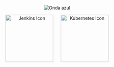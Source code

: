 <p align="center">
  <img src="https://capsule-render.vercel.app/api?type=waving&color=0000FF&height=120&section=header" alt="Onda azul" />
</p>

<p align="center">
  <img src="https://www.jenkins.io/images/logos/jenkins/jenkins.svg" alt="Jenkins Icon" width="150" valign="middle" />
  &nbsp;&nbsp;&nbsp;&nbsp;
  <img src="https://cdn.jsdelivr.net/gh/devicons/devicon/icons/kubernetes/kubernetes-plain.svg" alt="Kubernetes Icon" width="150" valign="middle" />
</p>

